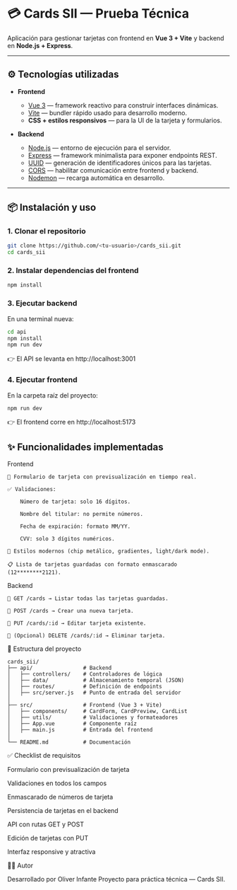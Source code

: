 # 💳 Cards SII — Prueba Técnica

Aplicación  para gestionar tarjetas con frontend en **Vue 3 + Vite** y backend en **Node.js + Express**.

---

## ⚙️ Tecnologías utilizadas

- **Frontend**
  - [Vue 3](https://vuejs.org/) — framework reactivo para construir interfaces dinámicas.
  - [Vite](https://vitejs.dev/) — bundler rápido usado para desarrollo moderno.
  - **CSS + estilos responsivos** — para la UI de la tarjeta y formularios.

- **Backend**
  - [Node.js](https://nodejs.org/) — entorno de ejecución para el servidor.
  - [Express](https://expressjs.com/) — framework minimalista para exponer endpoints REST.
  - [UUID](https://www.npmjs.com/package/uuid) — generación de identificadores únicos para las tarjetas.
  - [CORS](https://www.npmjs.com/package/cors) — habilitar comunicación entre frontend y backend.
  - [Nodemon](https://nodemon.io/) — recarga automática en desarrollo.

---

## 📦 Instalación y uso

### 1. Clonar el repositorio
```bash
git clone https://github.com/<tu-usuario>/cards_sii.git
cd cards_sii
```
### 2. Instalar dependencias del frontend
```bash
npm install
```
### 3. Ejecutar backend

En una terminal nueva:
```bash
cd api
npm install
npm run dev
```
👉 El API se levanta en http://localhost:3001

### 4. Ejecutar frontend

En la carpeta raíz del proyecto:
```bash
npm run dev
```
👉 El frontend corre en http://localhost:5173
## ✨ Funcionalidades implementadas
Frontend

    📌 Formulario de tarjeta con previsualización en tiempo real.

    ✅ Validaciones:

        Número de tarjeta: solo 16 dígitos.

        Nombre del titular: no permite números.

        Fecha de expiración: formato MM/YY.

        CVV: solo 3 dígitos numéricos.

    🎨 Estilos modernos (chip metálico, gradientes, light/dark mode).

    📋 Lista de tarjetas guardadas con formato enmascarado (12********2121).

Backend

    🔹 GET /cards → Listar todas las tarjetas guardadas.

    🔹 POST /cards → Crear una nueva tarjeta.

    🔹 PUT /cards/:id → Editar tarjeta existente.

    🔹 (Opcional) DELETE /cards/:id → Eliminar tarjeta.

📂 Estructura del proyecto
```
cards_sii/
├── api/                # Backend
│   ├── controllers/    # Controladores de lógica
│   ├── data/           # Almacenamiento temporal (JSON)
│   ├── routes/         # Definición de endpoints
│   ├── src/server.js   # Punto de entrada del servidor
│
├── src/                # Frontend (Vue 3 + Vite)
│   ├── components/     # CardForm, CardPreview, CardList
│   ├── utils/          # Validaciones y formateadores
│   ├── App.vue         # Componente raíz
│   ├── main.js         # Entrada del frontend
│
└── README.md           # Documentación
```
✅ Checklist de requisitos

Formulario con previsualización de tarjeta

Validaciones en todos los campos

Enmascarado de números de tarjeta

Persistencia de tarjetas en el backend

API con rutas GET y POST

Edición de tarjetas con PUT

Interfaz responsive y atractiva

👨‍💻 Autor

Desarrollado por Oliver Infante
Proyecto para práctica técnica — Cards SII.
